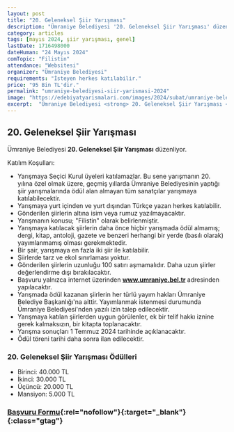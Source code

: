 ```yaml
---
layout: post
title: "20. Geleneksel Şiir Yarışması"
description: "Ümraniye Belediyesi '20. Geleneksel Şiir Yarışması' düzenliyor."
category: articles
tags: [mayıs 2024, şiir yarışması, genel]
lastDate: 1716498000
dateHuman: "24 Mayıs 2024"
comTopic: "Filistin"
attendance: "Websitesi"
organizer: "Ümraniye Belediyesi"
requirements: "İsteyen herkes katılabilir."
price: "95 Bin TL'dir."
permalink: "umraniye-belediyesi-siir-yarismasi-2024"
image: "https://edebiyatyarismalari.com/images/2024/subat/umraniye-belediyesi-siir-yarismasi-2024.jpg"
excerpt:  "Ümraniye Belediyesi <strong> 20. Geleneksel Şiir Yarışması </strong> düzenliyor."
---
```


## 20. Geleneksel Şiir Yarışması
Ümraniye Belediyesi **20. Geleneksel Şiir Yarışması** düzenliyor.  

Katılım Koşulları:
- Yarışmaya Seçici Kurul üyeleri katılamazlar. Bu sene yarışmanın 20. yılına özel olmak üzere, geçmiş yıllarda Ümraniye Belediyesinin yaptığı şiir yarışmalarında ödül alan almayan tüm sanatçılar yarışmaya katılabilecektir.
- Yarışmaya yurt içinden ve yurt dışından Türkçe yazan herkes katılabilir.
- Gönderilen şiirlerin altına isim veya rumuz yazılmayacaktır.
- Yarışmanın konusu; "Filistin" olarak belirlenmiştir.
- Yarışmaya katılacak şiirlerin daha önce hiçbir yarışmada ödül almamış; dergi, kitap, antoloji, gazete ve benzeri herhangi bir yerde (basılı olarak) yayımlanmamış olması gerekmektedir.
- Bir şair, yarışmaya en fazla iki şiir ile katılabilir.
- Şiirlerde tarz ve ekol sınırlaması yoktur.
- Gönderilen şiirlerin uzunluğu 100 satırı aşmamalıdır. Daha uzun şiirler değerlendirme dışı bırakılacaktır.
- Başvuru yalnızca internet üzerinden **www.umraniye.bel.tr** adresinden yapılacaktır.
- Yarışmada ödül kazanan şiirlerin her türlü yayım hakları Ümraniye Belediye Başkanlığı'na aittir. Yayımlanmak istenmesi durumunda Ümraniye Belediyesi'nden yazılı izin talep edilecektir.
- Yarışmaya katılan şiirlerden uygun görülenler, ek bir telif hakkı iznine gerek kalmaksızın, bir kitapta toplanacaktır.
- Yarışma sonuçları 1 Temmuz 2024 tarihinde açıklanacaktır.
- Ödül töreni tarihi daha sonra ilan edilecektir.


### 20. Geleneksel Şiir Yarışması Ödülleri
- Birinci: 40.000 TL
- İkinci: 30.000 TL
- Üçüncü: 20.000 TL
- Mansiyon: 5.000 TL


### [Başvuru Formu](https://umraniye.bel.tr/tr/?ref=edebiyatyarismalari.com){:rel="nofollow"}{:target="_blank"}{:class="gtag"}